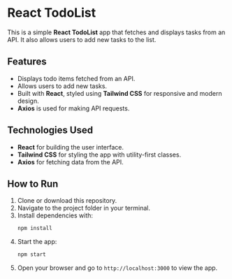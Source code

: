 # React TodoList

This is a simple **React TodoList** app that fetches and displays tasks from an API. It also allows users to add new tasks to the list.

## Features

- Displays todo items fetched from an API.
- Allows users to add new tasks.
- Built with **React**, styled using **Tailwind CSS** for responsive and modern design.
- **Axios** is used for making API requests.

## Technologies Used

- **React** for building the user interface.
- **Tailwind CSS** for styling the app with utility-first classes.
- **Axios** for fetching data from the API.

## How to Run

1. Clone or download this repository.
2. Navigate to the project folder in your terminal.
3. Install dependencies with:
    ```bash
    npm install
    ```
4. Start the app:
    ```bash
    npm start
    ```
5. Open your browser and go to `http://localhost:3000` to view the app.
